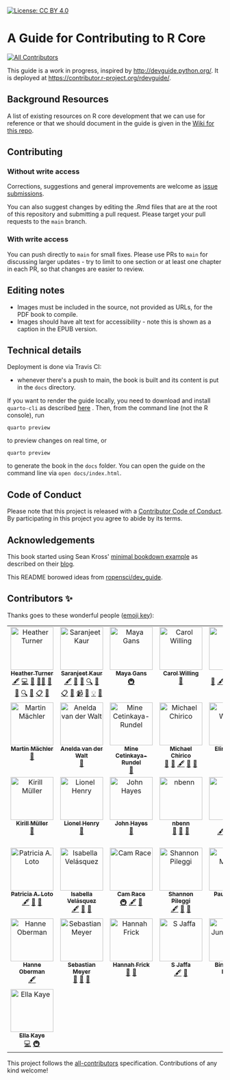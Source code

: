 [![License: CC BY 4.0](https://img.shields.io/badge/License-CC%20BY%204.0-lightgrey.svg)](https://creativecommons.org/licenses/by/4.0/)

# A Guide for Contributing to R Core
<!-- ALL-CONTRIBUTORS-BADGE:START - Do not remove or modify this section -->
[![All Contributors](https://img.shields.io/badge/all_contributors-36-orange.svg?style=flat-square)](#contributors-)
<!-- ALL-CONTRIBUTORS-BADGE:END -->

This guide is a work in progress, inspired by http://devguide.python.org/. It is deployed at https://contributor.r-project.org/rdevguide/.

## Background Resources

A list of existing resources on R core development that we can use for reference or that we should document in the guide is given in the [Wiki for this repo](wiki).

## Contributing

### Without write access

Corrections, suggestions and general improvements are welcome as [issue submissions](issues/new).

You can also suggest changes by editing the .Rmd files that are at the root of this repository and submitting a pull request. Please target your pull requests to the `main` branch.

### With write access

You can push directly to `main` for small fixes. Please use PRs to `main` for discussing larger updates - try to limit to one section or at least one chapter in each PR, so that changes are easier to review.

## Editing notes

* Images must be included in the source, not provided as URLs, for the PDF book to compile.
* Images should have alt text for accessibility - note this is shown as a caption in the EPUB version.

## Technical details

Deployment is done via Travis CI:

- whenever there's a push to main, the book is built and its content is put in the `docs` directory.

If you want to render the guide locally, you need to download and install `quarto-cli` as described [here](https://quarto.org/docs/get-started/) . Then, from the command line (not the R console), run

```quarto preview``` 

to preview changes on real time, or

```quarto preview```  

to generate the book in the `docs` folder. You can open the guide on the command line via `open docs/index.html`. 

## Code of Conduct

Please note that this project is released with a [Contributor Code of Conduct](CONDUCT.md).
By participating in this project you agree to abide by its terms.

## Acknowledgements

This book started using Sean Kross' [minimal bookdown example](https://github.com/seankross/bookdown-start) as described on their [blog](http://seankross.com/2016/11/17/How-to-Start-a-Bookdown-Book.html).

This README borowed ideas from [ropensci/dev_guide](https://github.com/ropensci/dev_guide).

## Contributors ✨

Thanks goes to these wonderful people ([emoji key](https://allcontributors.org/docs/en/emoji-key)):

<!-- ALL-CONTRIBUTORS-LIST:START - Do not remove or modify this section -->
<!-- prettier-ignore-start -->
<!-- markdownlint-disable -->
<table>
  <tbody>
    <tr>
      <td align="center" valign="top" width="14.28%"><a href="https://www.heatherturner.net/"><img src="https://avatars.githubusercontent.com/u/3343008?v=4?s=100" width="100px;" alt="Heather Turner"/><br /><sub><b>Heather Turner</b></sub></a><br /><a href="#content-hturner" title="Content">🖋</a> <a href="https://github.com/r-devel/rdevguide/commits?author=hturner" title="Code">💻</a> <a href="#maintenance-hturner" title="Maintenance">🚧</a> <a href="#mentoring-hturner" title="Mentoring">🧑‍🏫</a> <a href="#projectManagement-hturner" title="Project Management">📆</a> <a href="https://github.com/r-devel/rdevguide/pulls?q=is%3Apr+reviewed-by%3Ahturner" title="Reviewed Pull Requests">👀</a> <a href="#fundingFinding-hturner" title="Funding Finding">🔍</a> <a href="#question-hturner" title="Answering Questions">💬</a> <a href="#eventOrganizing-hturner" title="Event Organizing">📋</a> <a href="#talk-hturner" title="Talks">📢</a></td>
      <td align="center" valign="top" width="14.28%"><a href="https://saranjeetkaur.github.io/About-Me/"><img src="https://avatars.githubusercontent.com/u/28556616?v=4?s=100" width="100px;" alt="Saranjeet Kaur"/><br /><sub><b>Saranjeet Kaur</b></sub></a><br /><a href="#content-SaranjeetKaur" title="Content">🖋</a> <a href="https://github.com/r-devel/rdevguide/commits?author=SaranjeetKaur" title="Documentation">📖</a> <a href="#ideas-SaranjeetKaur" title="Ideas, Planning, & Feedback">🤔</a> <a href="#fundingFinding-SaranjeetKaur" title="Funding Finding">🔍</a> <a href="#question-SaranjeetKaur" title="Answering Questions">💬</a> <a href="#eventOrganizing-SaranjeetKaur" title="Event Organizing">📋</a> <a href="#talk-SaranjeetKaur" title="Talks">📢</a> <a href="#video-SaranjeetKaur" title="Videos">📹</a> <a href="https://github.com/r-devel/rdevguide/pulls?q=is%3Apr+reviewed-by%3ASaranjeetKaur" title="Reviewed Pull Requests">👀</a> <a href="#example-SaranjeetKaur" title="Examples">💡</a> <a href="#research-SaranjeetKaur" title="Research">🔬</a></td>
      <td align="center" valign="top" width="14.28%"><a href="http://maya.rbind.io"><img src="https://avatars.githubusercontent.com/u/6053906?v=4?s=100" width="100px;" alt="Maya Gans"/><br /><sub><b>Maya Gans</b></sub></a><br /><a href="#infra-MayaGans" title="Infrastructure (Hosting, Build-Tools, etc)">🚇</a></td>
      <td align="center" valign="top" width="14.28%"><a href="https://www.willingconsulting.com"><img src="https://avatars.githubusercontent.com/u/2680980?v=4?s=100" width="100px;" alt="Carol Willing"/><br /><sub><b>Carol Willing</b></sub></a><br /><a href="https://github.com/r-devel/rdevguide/pulls?q=is%3Apr+reviewed-by%3Awillingc" title="Reviewed Pull Requests">👀</a></td>
      <td align="center" valign="top" width="14.28%"><a href="http://llrs.dev"><img src="https://avatars.githubusercontent.com/u/6818218?v=4?s=100" width="100px;" alt="Lluís"/><br /><sub><b>Lluís</b></sub></a><br /><a href="https://github.com/r-devel/rdevguide/pulls?q=is%3Apr+reviewed-by%3Allrs" title="Reviewed Pull Requests">👀</a> <a href="#content-llrs" title="Content">🖋</a> <a href="#question-llrs" title="Answering Questions">💬</a> <a href="#research-llrs" title="Research">🔬</a> <a href="https://github.com/r-devel/rdevguide/commits?author=llrs" title="Documentation">📖</a> <a href="#example-llrs" title="Examples">💡</a> <a href="#maintenance-llrs" title="Maintenance">🚧</a></td>
      <td align="center" valign="top" width="14.28%"><a href="http://tdhock.github.io"><img src="https://avatars.githubusercontent.com/u/932850?v=4?s=100" width="100px;" alt="Toby Dylan Hocking"/><br /><sub><b>Toby Dylan Hocking</b></sub></a><br /><a href="https://github.com/r-devel/rdevguide/pulls?q=is%3Apr+reviewed-by%3Atdhock" title="Reviewed Pull Requests">👀</a> <a href="#example-tdhock" title="Examples">💡</a> <a href="#research-tdhock" title="Research">🔬</a> <a href="#question-tdhock" title="Answering Questions">💬</a></td>
      <td align="center" valign="top" width="14.28%"><a href="https://github.com/bettinagruen"><img src="https://avatars.githubusercontent.com/u/3341603?v=4?s=100" width="100px;" alt="bettinagruen"/><br /><sub><b>bettinagruen</b></sub></a><br /><a href="https://github.com/r-devel/rdevguide/pulls?q=is%3Apr+reviewed-by%3Abettinagruen" title="Reviewed Pull Requests">👀</a> <a href="#research-bettinagruen" title="Research">🔬</a> <a href="#question-bettinagruen" title="Answering Questions">💬</a></td>
    </tr>
    <tr>
      <td align="center" valign="top" width="14.28%"><a href="http://stat.ethz.ch/~maechler"><img src="https://avatars.githubusercontent.com/u/995722?v=4?s=100" width="100px;" alt="Martin Mächler"/><br /><sub><b>Martin Mächler</b></sub></a><br /><a href="https://github.com/r-devel/rdevguide/pulls?q=is%3Apr+reviewed-by%3Ammaechler" title="Reviewed Pull Requests">👀</a></td>
      <td align="center" valign="top" width="14.28%"><a href="http://www.talarify.co.za"><img src="https://avatars.githubusercontent.com/u/7215014?v=4?s=100" width="100px;" alt="Anelda van der Walt"/><br /><sub><b>Anelda van der Walt</b></sub></a><br /><a href="https://github.com/r-devel/rdevguide/pulls?q=is%3Apr+reviewed-by%3Aanelda" title="Reviewed Pull Requests">👀</a></td>
      <td align="center" valign="top" width="14.28%"><a href="http://mine-cr.com"><img src="https://avatars.githubusercontent.com/u/5965649?v=4?s=100" width="100px;" alt="Mine Cetinkaya-Rundel"/><br /><sub><b>Mine Cetinkaya-Rundel</b></sub></a><br /><a href="https://github.com/r-devel/rdevguide/pulls?q=is%3Apr+reviewed-by%3Amine-cetinkaya-rundel" title="Reviewed Pull Requests">👀</a></td>
      <td align="center" valign="top" width="14.28%"><a href="https://github.com/MichaelChirico"><img src="https://avatars.githubusercontent.com/u/7606389?v=4?s=100" width="100px;" alt="Michael Chirico"/><br /><sub><b>Michael Chirico</b></sub></a><br /><a href="https://github.com/r-devel/rdevguide/pulls?q=is%3Apr+reviewed-by%3AMichaelChirico" title="Reviewed Pull Requests">👀</a> <a href="#question-MichaelChirico" title="Answering Questions">💬</a> <a href="#content-MichaelChirico" title="Content">🖋</a> <a href="https://github.com/r-devel/rdevguide/commits?author=MichaelChirico" title="Documentation">📖</a> <a href="#research-MichaelChirico" title="Research">🔬</a></td>
      <td align="center" valign="top" width="14.28%"><a href="http://officialjoomlabook.com"><img src="https://avatars.githubusercontent.com/u/754813?v=4?s=100" width="100px;" alt="Elin Waring"/><br /><sub><b>Elin Waring</b></sub></a><br /><a href="#question-elinw" title="Answering Questions">💬</a></td>
      <td align="center" valign="top" width="14.28%"><a href="https://github.com/lawremi"><img src="https://avatars.githubusercontent.com/u/158190?v=4?s=100" width="100px;" alt="Michael Lawrence"/><br /><sub><b>Michael Lawrence</b></sub></a><br /><a href="https://github.com/r-devel/rdevguide/pulls?q=is%3Apr+reviewed-by%3Alawremi" title="Reviewed Pull Requests">👀</a> <a href="#ideas-lawremi" title="Ideas, Planning, & Feedback">🤔</a> <a href="#mentoring-lawremi" title="Mentoring">🧑‍🏫</a></td>
      <td align="center" valign="top" width="14.28%"><a href="https://github.com/gmbecker"><img src="https://avatars.githubusercontent.com/u/908721?v=4?s=100" width="100px;" alt="Gabe Becker"/><br /><sub><b>Gabe Becker</b></sub></a><br /><a href="https://github.com/r-devel/rdevguide/pulls?q=is%3Apr+reviewed-by%3Agmbecker" title="Reviewed Pull Requests">👀</a> <a href="#question-gmbecker" title="Answering Questions">💬</a></td>
    </tr>
    <tr>
      <td align="center" valign="top" width="14.28%"><a href="https://github.com/krlmlr"><img src="https://avatars.githubusercontent.com/u/1741643?v=4?s=100" width="100px;" alt="Kirill Müller"/><br /><sub><b>Kirill Müller</b></sub></a><br /><a href="#question-krlmlr" title="Answering Questions">💬</a></td>
      <td align="center" valign="top" width="14.28%"><a href="https://github.com/lionel-"><img src="https://avatars.githubusercontent.com/u/4465050?v=4?s=100" width="100px;" alt="Lionel Henry"/><br /><sub><b>Lionel Henry</b></sub></a><br /><a href="#question-lionel-" title="Answering Questions">💬</a></td>
      <td align="center" valign="top" width="14.28%"><a href="https://github.com/HayesJohnD"><img src="https://avatars.githubusercontent.com/u/66183716?v=4?s=100" width="100px;" alt="John Hayes"/><br /><sub><b>John Hayes</b></sub></a><br /><a href="https://github.com/r-devel/rdevguide/pulls?q=is%3Apr+reviewed-by%3AHayesJohnD" title="Reviewed Pull Requests">👀</a></td>
      <td align="center" valign="top" width="14.28%"><a href="https://github.com/nbenn"><img src="https://avatars.githubusercontent.com/u/3158446?v=4?s=100" width="100px;" alt="nbenn"/><br /><sub><b>nbenn</b></sub></a><br /><a href="https://github.com/r-devel/rdevguide/pulls?q=is%3Apr+reviewed-by%3Anbenn" title="Reviewed Pull Requests">👀</a> <a href="#research-nbenn" title="Research">🔬</a> <a href="#question-nbenn" title="Answering Questions">💬</a></td>
      <td align="center" valign="top" width="14.28%"><a href="https://github.com/benubah"><img src="https://avatars.githubusercontent.com/u/11357251?v=4?s=100" width="100px;" alt="Ben"/><br /><sub><b>Ben</b></sub></a><br /><a href="#content-benubah" title="Content">🖋</a> <a href="https://github.com/r-devel/rdevguide/pulls?q=is%3Apr+reviewed-by%3Abenubah" title="Reviewed Pull Requests">👀</a> <a href="#research-benubah" title="Research">🔬</a> <a href="#question-benubah" title="Answering Questions">💬</a></td>
      <td align="center" valign="top" width="14.28%"><a href="https://github.com/itsdebartha"><img src="https://avatars.githubusercontent.com/u/53690728?v=4?s=100" width="100px;" alt="Debartha Paul"/><br /><sub><b>Debartha Paul</b></sub></a><br /><a href="#content-itsdebartha" title="Content">🖋</a></td>
      <td align="center" valign="top" width="14.28%"><a href="https://github.com/lgibson7"><img src="https://avatars.githubusercontent.com/u/87203716?v=4?s=100" width="100px;" alt="Lydia Gibson, MS, GStat"/><br /><sub><b>Lydia Gibson, MS, GStat</b></sub></a><br /><a href="#content-lgibson7" title="Content">🖋</a> <a href="https://github.com/r-devel/rdevguide/commits?author=lgibson7" title="Documentation">📖</a> <a href="#ideas-lgibson7" title="Ideas, Planning, & Feedback">🤔</a></td>
    </tr>
    <tr>
      <td align="center" valign="top" width="14.28%"><a href="https://patricia-loto.netlify.app/"><img src="https://avatars.githubusercontent.com/u/39300655?v=4?s=100" width="100px;" alt="Patricia A. Loto"/><br /><sub><b>Patricia A. Loto</b></sub></a><br /><a href="#content-PatriLoto" title="Content">🖋</a> <a href="https://github.com/r-devel/rdevguide/commits?author=PatriLoto" title="Documentation">📖</a> <a href="#ideas-PatriLoto" title="Ideas, Planning, & Feedback">🤔</a></td>
      <td align="center" valign="top" width="14.28%"><a href="http://ivelasq.rbind.io"><img src="https://avatars.githubusercontent.com/u/12236152?v=4?s=100" width="100px;" alt="Isabella Velásquez"/><br /><sub><b>Isabella Velásquez</b></sub></a><br /><a href="#content-ivelasq" title="Content">🖋</a> <a href="https://github.com/r-devel/rdevguide/commits?author=ivelasq" title="Documentation">📖</a> <a href="#ideas-ivelasq" title="Ideas, Planning, & Feedback">🤔</a></td>
      <td align="center" valign="top" width="14.28%"><a href="https://github.com/cjrace"><img src="https://avatars.githubusercontent.com/u/52536248?v=4?s=100" width="100px;" alt="Cam Race"/><br /><sub><b>Cam Race</b></sub></a><br /><a href="#infra-cjrace" title="Infrastructure (Hosting, Build-Tools, etc)">🚇</a> <a href="#content-cjrace" title="Content">🖋</a> <a href="https://github.com/r-devel/rdevguide/commits?author=cjrace" title="Documentation">📖</a></td>
      <td align="center" valign="top" width="14.28%"><a href="https://www.pipinghotdata.com/"><img src="https://avatars.githubusercontent.com/u/17747575?v=4?s=100" width="100px;" alt="Shannon Pileggi"/><br /><sub><b>Shannon Pileggi</b></sub></a><br /><a href="#content-shannonpileggi" title="Content">🖋</a> <a href="https://github.com/r-devel/rdevguide/commits?author=shannonpileggi" title="Documentation">📖</a> <a href="#ideas-shannonpileggi" title="Ideas, Planning, & Feedback">🤔</a></td>
      <td align="center" valign="top" width="14.28%"><a href="https://github.com/pmur002"><img src="https://avatars.githubusercontent.com/u/2044052?v=4?s=100" width="100px;" alt="Paul Murrell"/><br /><sub><b>Paul Murrell</b></sub></a><br /><a href="#content-pmur002" title="Content">🖋</a></td>
      <td align="center" valign="top" width="14.28%"><a href="http://zkamvar.netlify.app"><img src="https://avatars.githubusercontent.com/u/3639446?v=4?s=100" width="100px;" alt="Zhian N. Kamvar"/><br /><sub><b>Zhian N. Kamvar</b></sub></a><br /><a href="#content-zkamvar" title="Content">🖋</a> <a href="https://github.com/r-devel/rdevguide/commits?author=zkamvar" title="Documentation">📖</a> <a href="#ideas-zkamvar" title="Ideas, Planning, & Feedback">🤔</a></td>
      <td align="center" valign="top" width="14.28%"><a href="https://github.com/jmaspons"><img src="https://avatars.githubusercontent.com/u/102644?v=4?s=100" width="100px;" alt="Joan Maspons"/><br /><sub><b>Joan Maspons</b></sub></a><br /><a href="#infra-jmaspons" title="Infrastructure (Hosting, Build-Tools, etc)">🚇</a></td>
    </tr>
    <tr>
      <td align="center" valign="top" width="14.28%"><a href="http://hanneoberman.github.io"><img src="https://avatars.githubusercontent.com/u/38891540?v=4?s=100" width="100px;" alt="Hanne Oberman"/><br /><sub><b>Hanne Oberman</b></sub></a><br /><a href="#content-hanneoberman" title="Content">🖋</a></td>
      <td align="center" valign="top" width="14.28%"><a href="https://www.imbe.med.fau.de/person/sebastian-meyer/"><img src="https://avatars.githubusercontent.com/u/4366501?v=4?s=100" width="100px;" alt="Sebastian Meyer"/><br /><sub><b>Sebastian Meyer</b></sub></a><br /><a href="#ideas-bastistician" title="Ideas, Planning, & Feedback">🤔</a> <a href="#research-bastistician" title="Research">🔬</a> <a href="#question-bastistician" title="Answering Questions">💬</a></td>
      <td align="center" valign="top" width="14.28%"><a href="http://www.frick.ws"><img src="https://avatars.githubusercontent.com/u/12950918?v=4?s=100" width="100px;" alt="Hannah Frick"/><br /><sub><b>Hannah Frick</b></sub></a><br /><a href="https://github.com/r-devel/rdevguide/commits?author=hfrick" title="Documentation">📖</a> <a href="#ideas-hfrick" title="Ideas, Planning, & Feedback">🤔</a></td>
      <td align="center" valign="top" width="14.28%"><a href="https://github.com/SJaffa"><img src="https://avatars.githubusercontent.com/u/13678317?v=4?s=100" width="100px;" alt="S Jaffa"/><br /><sub><b>S Jaffa</b></sub></a><br /><a href="#content-SJaffa" title="Content">🖋</a> <a href="https://github.com/r-devel/rdevguide/commits?author=SJaffa" title="Documentation">📖</a></td>
      <td align="center" valign="top" width="14.28%"><a href="http://bjungbogati.com.np"><img src="https://avatars.githubusercontent.com/u/8600091?v=4?s=100" width="100px;" alt="Binod Jung Bogati"/><br /><sub><b>Binod Jung Bogati</b></sub></a><br /><a href="#content-bjungbogati" title="Content">🖋</a> <a href="https://github.com/r-devel/rdevguide/commits?author=bjungbogati" title="Documentation">📖</a></td>
      <td align="center" valign="top" width="14.28%"><a href="https://daroczig.github.io"><img src="https://avatars.githubusercontent.com/u/495736?v=4?s=100" width="100px;" alt="Gergely Daróczi"/><br /><sub><b>Gergely Daróczi</b></sub></a><br /><a href="https://github.com/r-devel/rdevguide/pulls?q=is%3Apr+reviewed-by%3Adaroczig" title="Reviewed Pull Requests">👀</a></td>
      <td align="center" valign="top" width="14.28%"><a href="https://github.com/razekmh"><img src="https://avatars.githubusercontent.com/u/44040283?v=4?s=100" width="100px;" alt="Mahmoud Abdelrazek"/><br /><sub><b>Mahmoud Abdelrazek</b></sub></a><br /><a href="#content-razekmh" title="Content">🖋</a> <a href="https://github.com/r-devel/rdevguide/commits?author=razekmh" title="Documentation">📖</a></td>
    </tr>
    <tr>
      <td align="center" valign="top" width="14.28%"><a href="https://ellakaye.co.uk"><img src="https://avatars.githubusercontent.com/u/7222491?v=4?s=100" width="100px;" alt="Ella Kaye"/><br /><sub><b>Ella Kaye</b></sub></a><br /><a href="https://github.com/r-devel/rdevguide/commits?author=EllaKaye" title="Code">💻</a> <a href="#infra-EllaKaye" title="Infrastructure (Hosting, Build-Tools, etc)">🚇</a></td>
    </tr>
  </tbody>
</table>

<!-- markdownlint-restore -->
<!-- prettier-ignore-end -->

<!-- ALL-CONTRIBUTORS-LIST:END -->

This project follows the [all-contributors](https://github.com/all-contributors/all-contributors) specification. Contributions of any kind welcome!
